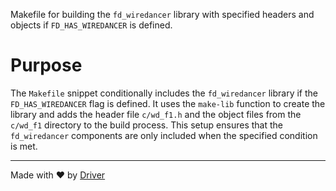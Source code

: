 <!--------------------------------------------------------------------------------->
<!-- IMPORTANT: This file is auto-generated by Driver (https://driver.ai). -------->
<!-- Manual edits may be overwritten on future commits. --------------------------->
<!--------------------------------------------------------------------------------->

Makefile for building the `fd_wiredancer` library with specified headers and objects if `FD_HAS_WIREDANCER` is defined.

# Purpose
The `Makefile` snippet conditionally includes the `fd_wiredancer` library if the `FD_HAS_WIREDANCER` flag is defined. It uses the `make-lib` function to create the library and adds the header file `c/wd_f1.h` and the object files from the `c/wd_f1` directory to the build process. This setup ensures that the `fd_wiredancer` components are only included when the specified condition is met.

---
Made with ❤️ by [Driver](https://www.driver.ai/)